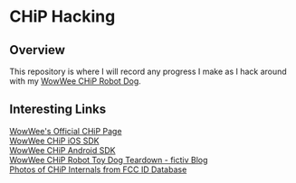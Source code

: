 # CHiP Hacking
## Overview
This repository is where I will record any progress I make as I hack around with my [WowWee CHiP Robot Dog](https://wowwee.com/chip).

## Interesting Links
[WowWee's Official CHiP Page](https://wowwee.com/chip)<br>
[WowWee CHiP iOS SDK](https://github.com/WowWeeLabs/CHIP-iOS-SDK#wowwee-chip-ios-sdk)<br>
[WowWee CHiP Android SDK](https://github.com/WowWeeLabs/CHIP-Android-SDK#wowwee-chip-android-sdk)<br>
[WowWee CHiP Robot Toy Dog Teardown - fictiv Blog](https://www.fictiv.com/blog/posts/wowwee-chip-robot-toy-dog-teardown)<br>
[Photos of CHiP Internals from FCC ID Database](https://fccid.io/OKP0805A/Internal-Photos/Internal-Photos-3123283)<br>
